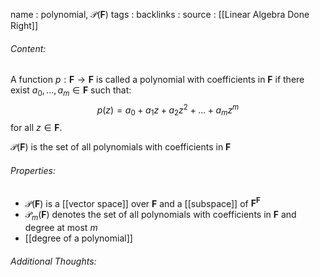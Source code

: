 name : polynomial, $\mathcal{P}(\textbf{F})$
tags : 
backlinks : 
source : [[Linear Algebra Done Right]]

###### Content:
A function $p: \textbf{F} \rightarrow \textbf{F}$ is called a polynomial with coefficients in **F** if there exist $a_0,...,a_m \in \textbf{F}$ such that: $$p(z) = a_0+a_1z+a_2z^2+...+a_mz^m$$
for all $z \in \textbf{F}$.

$\mathcal{P}(\textbf{F})$ is the set of all polynomials with coefficients in **F**

###### Properties:
- $\mathcal{P}(\textbf{F})$ is a [[vector space]] over **F** and a [[subspace]] of $\textbf{F}^{\textbf{F}}$
- $\mathcal{P}_m(\textbf{F})$ denotes the set of all polynomials with coefficients in **F** and degree at most $m$
- [[degree of a polynomial]]

###### Additional Thoughts:
